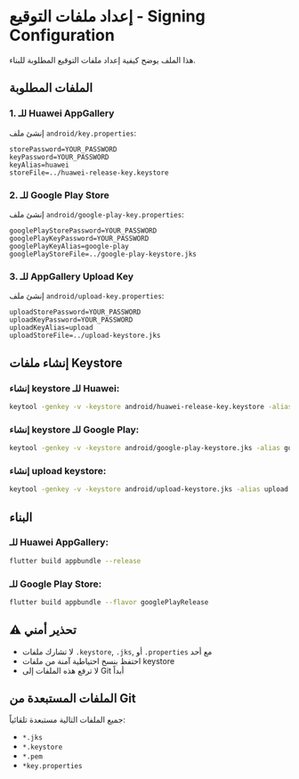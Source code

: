 # إعداد ملفات التوقيع - Signing Configuration

هذا الملف يوضح كيفية إعداد ملفات التوقيع المطلوبة للبناء.

## الملفات المطلوبة

### 1. للـ Huawei AppGallery

إنشئ ملف `android/key.properties`:
```
storePassword=YOUR_PASSWORD
keyPassword=YOUR_PASSWORD
keyAlias=huawei
storeFile=../huawei-release-key.keystore
```

### 2. للـ Google Play Store

إنشئ ملف `android/google-play-key.properties`:
```
googlePlayStorePassword=YOUR_PASSWORD
googlePlayKeyPassword=YOUR_PASSWORD
googlePlayKeyAlias=google-play
googlePlayStoreFile=../google-play-keystore.jks
```

### 3. للـ AppGallery Upload Key

إنشئ ملف `android/upload-key.properties`:
```
uploadStorePassword=YOUR_PASSWORD
uploadKeyPassword=YOUR_PASSWORD
uploadKeyAlias=upload
uploadStoreFile=../upload-keystore.jks
```

## إنشاء ملفات Keystore

### إنشاء keystore للـ Huawei:
```bash
keytool -genkey -v -keystore android/huawei-release-key.keystore -alias huawei -keyalg RSA -keysize 2048 -validity 10000
```

### إنشاء keystore للـ Google Play:
```bash
keytool -genkey -v -keystore android/google-play-keystore.jks -alias google-play -keyalg RSA -keysize 2048 -validity 10000
```

### إنشاء upload keystore:
```bash
keytool -genkey -v -keystore android/upload-keystore.jks -alias upload -keyalg RSA -keysize 2048 -validity 10000
```

## البناء

### للـ Huawei AppGallery:
```bash
flutter build appbundle --release
```

### للـ Google Play Store:
```bash
flutter build appbundle --flavor googlePlayRelease
```

## ⚠️ تحذير أمني

- لا تشارك ملفات `.keystore`, `.jks`, أو `.properties` مع أحد
- احتفظ بنسخ احتياطية آمنة من ملفات keystore
- لا ترفع هذه الملفات إلى Git أبداً

## الملفات المستبعدة من Git

جميع الملفات التالية مستبعدة تلقائياً:
- `*.jks`
- `*.keystore`  
- `*.pem`
- `*key.properties`